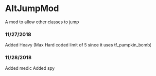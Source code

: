 # AltJumpMod
A mod to allow other classes to jump

### 11/27/2018
Added Heavy (Max Hard coded limit of 5 since it uses tf_pumpkin_bomb)

### 11/28/2018
Added medic
Added spy
